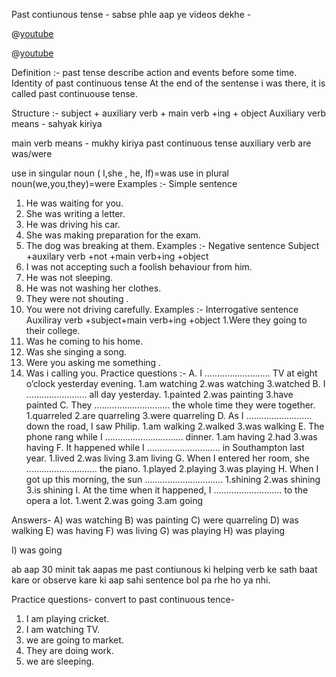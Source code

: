 Past contiunous tense -
sabse phle aap ye videos dekhe -

@[youtube](KzFLIDqTfjM&feature)


@[youtube](kf6MYOozFAQ)

Definition :-
past tense describe action and events before some time. Identity of past continuous tense At the end of the sentense i was there, it is called past continuouse tense. 
 
Structure :-
subject + auxiliary verb + main verb +ing + object
Auxiliary verb means - sahyak kiriya
 
main verb means - mukhy kiriya
past continuous tense auxiliary verb are was/were
 
use in singular noun ( I,she , he, If)=was
use in plural noun(we,you,they)=were
Examples :-
Simple sentence
1. He was waiting for you.
2. She was writing a letter.
3. He was driving his car.
4. She was making preparation for the exam.
5. The dog was breaking at them.
Examples :-
Negative sentence
Subject +auxilary verb +not +main verb+ing +object
1. I was not accepting such a foolish behaviour from him.
2. He was not sleeping.
3. He was not washing her clothes.
4. They were not shouting .
5. You were not driving carefully.
Examples :-
Interrogative sentence
Auxiliray verb +subject+main verb+ing +object
1.Were they going to their college.
2. Was he coming to his home.
3. Was she singing a song.
4. Were you asking me something .
5. Was i calling you.
Practice  questions :- 
A. I …………………….. TV at eight o’clock yesterday evening.
1.am watching
2.was watching
3.watched
B. I …………………… all day yesterday.
1.painted
2.was painting
3.have painted
C. They ………………………… the whole time they were together.
1.quarreled
2.are quarreling
3.were quarreling
D. As I …………………….. down the road, I saw Philip.
1.am walking
2.walked
3.was walking
E. The phone rang while I …………………………. dinner.
1.am having
2.had
3.was having
F. It happened while I ……………………….. in Southampton last year.
1.lived
2.was living
3.am living
G. When I entered her room, she ………………………. the piano.
1.played
2.playing
3.was playing
H. When I got up this morning, the sun ………………………….
1.shining
2.was shining
3.is shining
I. At the time when it happened, I ……………………… to the opera a lot.
1.went
2.was going
3.am going

Answers-
A) was watching
B) was painting
C) were quarreling
D) was walking
E) was having
F) was living
G) was playing
H) was playing

I) was going

ab aap 30 minit tak aapas me past contiunous ki helping  verb ke sath baat kare or observe kare ki aap sahi sentence bol pa rhe ho ya nhi. 

Practice questions-
convert to past continuous tence-
1. I am playing cricket.
2. I am watching TV.
3. we are going to market.
4. They are doing work.
5. we are sleeping.

